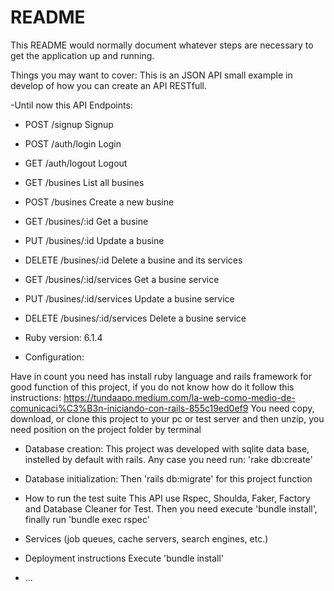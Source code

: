 # README

This README would normally document whatever steps are necessary to get the
application up and running.

Things you may want to cover:
This is an JSON API small example in develop of how you can create an API RESTfull.

-Until now this API Endpoints:

* POST /signup 	Signup
* POST /auth/login 	Login
* GET /auth/logout 	Logout
* GET /busines 	List all busines
* POST /busines 	Create a new busine
* GET /busines/:id 	Get a busine
* PUT /busines/:id 	Update a busine
* DELETE /busines/:id 	Delete a busine and its services
* GET /busines/:id/services 	Get a busine service
* PUT /busines/:id/services 	Update a busine service
* DELETE /busines/:id/services 	Delete a busine service


* Ruby version: 6.1.4

* Configuration:

Have in count you need has install ruby language and rails framework for good function of this project, if you do not know how do it follow this instructions: https://tundaapo.medium.com/la-web-como-medio-de-comunicaci%C3%B3n-iniciando-con-rails-855c19ed0ef9
You need copy, download, or clone this project to your pc or test server and then unzip, you need position on the project folder by terminal

* Database creation:
This project was developed with sqlite data base, instelled by default with rails. Any case you need run:
 'rake db:create'

* Database initialization:
Then 'rails db:migrate' for this project function

* How to run the test suite
This API use Rspec, Shoulda, Faker, Factory and Database Cleaner for Test. Then you need execute 'bundle install', finally run 'bundle exec rspec'

* Services (job queues, cache servers, search engines, etc.)

* Deployment instructions
Execute 'bundle install'

* ...
